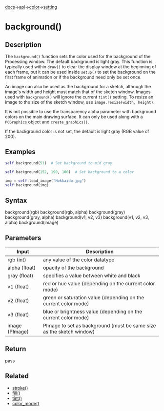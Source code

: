 [docs](/docs/)→[api](/docs/api)→[color](/docs/api/color/)→[setting](/docs/api/setting/)

# background()

## Description

The `background()` function sets the color used for the background of the Processing window. The default background is light gray. This function is typically used within `draw()` to clear the display window at the beginning of each frame, but it can be used inside `setup()` to set the background on the first frame of animation or if the background need only be set once.

An image can also be used as the background for a sketch, although the image's width and height must match that of the sketch window. Images used with `background()` will ignore the current `tint()` setting. To resize an image to the size of the sketch window, use `image.resize(width, height)`.

It is not possible to use the transparency alpha parameter with background colors on the main drawing surface. It can only be used along with a `PCGraphics` object and `create_graphics()`.

If the background color is not set, the default is light gray (RGB value of 200).

## Examples

```py
self.background(51)  # Set background to mid gray
```

```py
self.background(152, 190, 100)  # Set background to a color
```

```py
img = self.load_image("Hokkaido.jpg")
self.background(img)
```

## Syntax

background(rgb)
background(rgb, alpha)
background(gray)
background(gray, alpha)
background(v1, v2, v3)
background(v1, v2, v3, alpha)
background(image)

## Parameters

| Input | Description |
|-------|-------------|
| rgb	(int) | any value of the color datatype |
| alpha	(float) | opacity of the background |
| gray	(float) | specifies a value between white and black |
| v1	(float) | red or hue value (depending on the current color mode) |
| v2	(float) | green or saturation value (depending on the current color mode) |
| v3	(float) | blue or brightness value (depending on the current color mode) |
| image	(PImage) | PImage to set as background (must be same size as the sketch window) |

## Return

pass

## Related

- [stroke()](/docs/api/color/setting/stroke_.md)
- [fill()](/docs/api/color/setting/fill_.md)
- [tint()](/docs/api/color/setting/tint_.md)
- [color_mode()](/docs/api/color/setting/color_mode_.md)